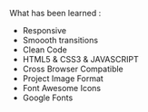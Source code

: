 What has been learned :
- Responsive 
- Smoooth transitions
- Clean Code
- HTML5 & CSS3 & JAVASCRIPT
- Cross Browser Compatible
- Project Image Format
- Font Awesome Icons
- Google Fonts

